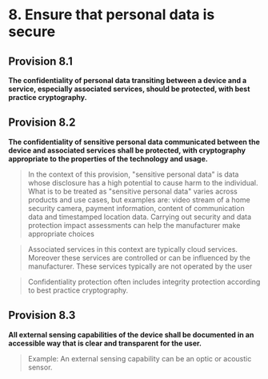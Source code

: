 # 8. Ensure that personal data is secure 

## Provision 8.1 

**The confidentiality of personal data transiting between a device and a service, especially associated services, should be protected, with best practice cryptography.** 

## Provision 8.2 

**The confidentiality of sensitive personal data communicated between the device and associated services shall be protected, with cryptography appropriate to the properties of the technology and usage.** 

> In the context of this provision, "sensitive personal data" is data whose disclosure has a high potential to cause harm to the individual. What is to be treated as "sensitive personal data" varies across products and use cases, but examples are: video stream of a home security camera, payment information, content of communication data and timestamped location data. Carrying out security and data protection impact assessments can help the manufacturer make appropriate choices 

> Associated services in this context are typically cloud services. Moreover these services are controlled or can be influenced by the manufacturer. These services typically are not operated by the user 

> Confidentiality protection often includes integrity protection according to best practice cryptography. 

## Provision 8.3 

**All external sensing capabilities of the device shall be documented in an accessible way that is clear and transparent for the user.** 

> Example: An external sensing capability can be an optic or acoustic sensor.
